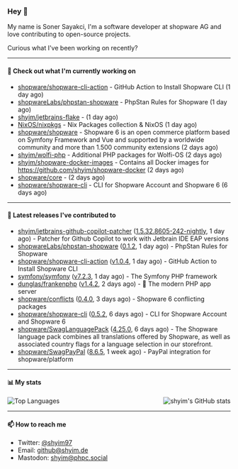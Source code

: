 ### Hey 👋

My name is Soner Sayakci, I'm a software developer at shopware AG and love contributing to open-source projects.

Curious what I've been working on recently?

---

#### 👷 Check out what I'm currently working on

- [shopware/shopware-cli-action](https://github.com/shopware/shopware-cli-action) - GitHub Action to Install Shopware CLI (1 day ago)
- [shopwareLabs/phpstan-shopware](https://github.com/shopwareLabs/phpstan-shopware) - PhpStan Rules for Shopware (1 day ago)
- [shyim/jetbrains-flake](https://github.com/shyim/jetbrains-flake) -  (1 day ago)
- [NixOS/nixpkgs](https://github.com/NixOS/nixpkgs) - Nix Packages collection &amp; NixOS (1 day ago)
- [shopware/shopware](https://github.com/shopware/shopware) - Shopware 6 is an open commerce platform based on Symfony Framework and Vue and supported by a worldwide community and more than 1.500 community extensions (2 days ago)
- [shyim/wolfi-php](https://github.com/shyim/wolfi-php) - Additional PHP packages for Wolfi-OS (2 days ago)
- [shyim/shopware-docker-images](https://github.com/shyim/shopware-docker-images) - Contains all Docker images for https://github.com/shyim/shopware-docker (2 days ago)
- [shopware/core](https://github.com/shopware/core) -  (2 days ago)
- [shopware/shopware-cli](https://github.com/shopware/shopware-cli) - CLI for Shopware Account and Shopware 6 (6 days ago)

---

#### 🔭 Latest releases I've contributed to

- [shyim/jetbrains-github-copilot-patcher](https://github.com/shyim/jetbrains-github-copilot-patcher) ([1.5.32.8605-242-nightly](https://github.com/shyim/jetbrains-github-copilot-patcher/releases/tag/1.5.32.8605-242-nightly), 1 day ago) - Patcher for Github Copilot to work with Jetbrain IDE EAP versions
- [shopwareLabs/phpstan-shopware](https://github.com/shopwareLabs/phpstan-shopware) ([0.1.2](https://github.com/shopwareLabs/phpstan-shopware/releases/tag/0.1.2), 1 day ago) - PhpStan Rules for Shopware
- [shopware/shopware-cli-action](https://github.com/shopware/shopware-cli-action) ([v1.0.4](https://github.com/shopware/shopware-cli-action/releases/tag/v1.0.4), 1 day ago) - GitHub Action to Install Shopware CLI
- [symfony/symfony](https://github.com/symfony/symfony) ([v7.2.3](https://github.com/symfony/symfony/releases/tag/v7.2.3), 1 day ago) - The Symfony PHP framework
- [dunglas/frankenphp](https://github.com/dunglas/frankenphp) ([v1.4.2](https://github.com/dunglas/frankenphp/releases/tag/v1.4.2), 2 days ago) - 🧟 The modern PHP app server
- [shopware/conflicts](https://github.com/shopware/conflicts) ([0.4.0](https://github.com/shopware/conflicts/releases/tag/0.4.0), 3 days ago) - Shopware 6 conflicting packages
- [shopware/shopware-cli](https://github.com/shopware/shopware-cli) ([0.5.2](https://github.com/shopware/shopware-cli/releases/tag/0.5.2), 6 days ago) - CLI for Shopware Account and Shopware 6
- [shopware/SwagLanguagePack](https://github.com/shopware/SwagLanguagePack) ([4.25.0](https://github.com/shopware/SwagLanguagePack/releases/tag/4.25.0), 6 days ago) - The Shopware language pack combines all translations offered by Shopware, as well as associated country flags for a language selection in our storefront.
- [shopware/SwagPayPal](https://github.com/shopware/SwagPayPal) ([8.6.5](https://github.com/shopware/SwagPayPal/releases/tag/8.6.5), 1 week ago) - PayPal integration for shopware/platform

---

#### 📊 My stats

<img align="right" alt="shyim's GitHub stats" src="https://github-readme-stats.vercel.app/api?username=shyim&count_private=1&show_icons=true&" />

![Top Languages](https://github-readme-stats.vercel.app/api/top-langs/?username=shyim)

---

#### 📫 How to reach me

- Twitter: [@shyim97](https://twitter.com/shyim97)
- Email: [github@shyim.de](mailto://github@shyim.de)
- Mastodon: <a rel="me" href="https://phpc.social/@shyim">shyim@phpc.social</a>
